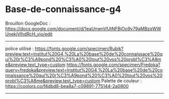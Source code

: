 # Base-de-connaissance-g4

Brouillon GoogleDoc : https://docs.google.com/document/d/1eaUnwnVfJtNFBjOo9v79aMBzqWWUnekjVIhdRcH_yjo/edit

********

police utilisé : https://fonts.google.com/specimen/Rubik?preview.text=Institut%20G4,%20La%20base%20de%20connaissace%20qui%20r%C3%A9pond%20%C3%A0%20tout%20vos%20probl%C3%A8me&preview.text_type=custom
https://fonts.google.com/specimen/Fredoka?query=fredoka&preview.text=Institut%20G4,%20La%20base%20de%20connaissance%20qui%20r%C3%A9pond%20%C3%A0%20tout%20vos%20probl%C3%A8me&preview.text_type=custom
Palette de couleur : https://coolors.co/f4dbd8-bea8a7-c09891-775144-2a0800

********

